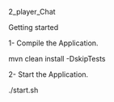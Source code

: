 2_player_Chat

Getting started

1- Compile the Application.

mvn clean install -DskipTests

2- Start the Application.

./start.sh